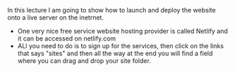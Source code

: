 In this lecture I am going to show how to launch and deploy the website onto a live server on the inetrnet.
- One very nice free service website hosting provider is called Netlify and it can be accessed on netlify.com
- ALl you need to do is to sign up for the services, then click on the links that says "sites" and then all the way at the end you will find a field where you can drag and drop your site folder.
